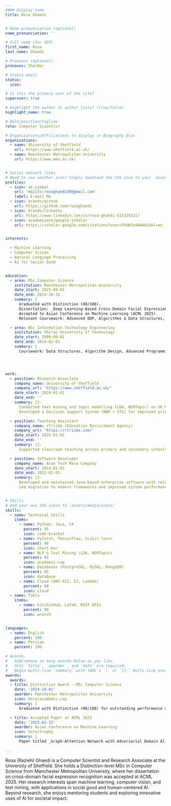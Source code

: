 ```yaml
---
#### Display name
title: Rosa Ghaedi


# Name pronunciation (optional)
name_pronunciation: ''

# Full name (for SEO)
first_name: Rosa
last_name: Ghaedi

# Pronouns (optional)
pronouns: She/Her

# Status emoji
status:
  icon: 

# Is this the primary user of the site?
superuser: true

# Highlight the author in author lists? (true/false)
highlight_name: true

# Role/position/tagline
role: Computer Scientist

# Organizations/Affiliations to display in Biography blox
organizations:
  - name: University of Sheffield
    url: https://www.sheffield.ac.uk/
  - name: Manchester Metropolitan University
    url: https://www.mmu.ac.uk/


# Social network links
# Need to use another icon? Simply download the SVG icon to your `assets/media/icons/` folder.
profiles:
  - icon: at-symbol
    url: 'mailto:rozaghaedi90@gmail.com'
    label: E-mail Me
  - icon: brands/github
    url: https://github.com/rozaghaedi
  - icon: brands/linkedin
    url: https://www.linkedin.com/in/rosa-ghaedi-b15329231/
  - icon: academicons/google-scholar
    url: https://scholar.google.com/citations?user=FhUWJo4AAAAJ&hl=en


interests:

  - Machine Learning
  - Computer Vision
  - Natural Language Processing
  - AI for Social Good


education:
  - area: MSc Computer Science
    institution: Manchester Metropolitan University
    date_start: 2023-09-01
    date_end: 2024-10-31
    summary: |
      Graduated with Distinction (80/100).  
      Dissertation: _Deep Learning-Based Cross-Domain Facial Expression Recognition_ (Grade: 80/100).  
      Accepted to Asian Conference on Machine Learning (ACML 2025).  
      Relevant Coursework: Advanced OOP, Algorithms & Data Structures, Cloud & Enterprise Development, AI Ethics & Governance.

  - area: BSc Information Technology Engineering
    institution: Shiraz University of Technology
    date_start: 2009-09-01
    date_end: 2014-02-01
    summary: |
      Coursework: Data Structures, Algorithm Design, Advanced Programming, Operating Systems, Artificial Intelligence, Database Design.




work:
  - position: Research Associate
    company_name: University of Sheffield
    company_url: 'https://www.sheffield.ac.uk/'
    date_start: 2024-01-01
    date_end: ''
    summary: |2-
      Conducted text mining and topic modelling (LDA, BERTopic) on UK Modern Slavery Act statements to evaluate grievance disclosures.  
      Developed a Decision Support System (BWM + STE) for improved prioritization and decision-making efficiency.

  - position: Teaching Assistant
    company_name: rTriibe (Education Recruitment Agency)
    company_url: 'https://rtriibe.com/'
    date_start: 2025-01-01
    date_end: ''
    summary: |2-
      Supported classroom teaching across primary and secondary schools, assisting in lesson delivery, student supervision, and one-to-one support.

  - position: Software Developer
    company_name: Asan Tech Mana Company
    date_start: 2014-01-01
    date_end: 2021-01-01
    summary: |2-
      Developed and maintained Java-based enterprise software with relational databases.  
      Led migration to modern frameworks and improved system performance and maintainability.


# Skills
# Add your own SVG icons to `assets/media/icons/`
skills:
  - name: Technical Skills
    items:
      - name: Python, Java, C#
        percent: 95
        icon: code-bracket
      - name: PyTorch, TensorFlow, Scikit-learn
        percent: 90
        icon: chart-bar
      - name: NLP & Text Mining (LDA, BERTopic)
        percent: 85
        icon: academic-cap
      - name: Databases (PostgreSQL, MySQL, MongoDB)
        percent: 85
        icon: database
      - name: Cloud (AWS EC2, S3, Lambda)
        percent: 80
        icon: cloud
  - name: Tools
    items:
      - name: Git/GitHub, LaTeX, REST APIs
        percent: 90
        icon: wrench


languages:
  - name: English
    percent: 100
  - name: Persian
    percent: 100

# Awards.
#   Add/remove as many awards below as you like.
#   Only `title`, `awarder`, and `date` are required.
#   Begin multi-line `summary` with YAML's `|` or `|2-` multi-line prefix and indent 2 spaces below.
awards:
  awards:
  - title: Distinction Award – MSc Computer Science
    date: '2024-10-01'
    awarder: Manchester Metropolitan University
    icon: hero/academic-cap
    summary: |
      Graduated with Distinction (80/100) for outstanding performance and research excellence.

  - title: Accepted Paper at ACML 2025
    date: '2025-01-15'
    awarder: Asian Conference on Machine Learning
    icon: hero/trophy
    summary: |
      Paper titled _Graph-Attention Network with Adversarial Domain Alignment for Robust Cross-Domain Facial Expression Recognition_ accepted at ACML 2025.

---
```


Rosa (Razieh) Ghaedi is a Computer Scientist and Research Associate at the University of Sheffield. 
She holds a Distinction-level MSc in Computer Science from Manchester Metropolitan University, 
where her dissertation on cross-domain facial expression recognition was accepted at ACML 2025. 
Her research interests span machine learning, computer vision, and text mining, 
with applications in social good and human-centered AI. 
Beyond research, she enjoys mentoring students and exploring innovative uses of AI for societal impact.

